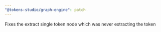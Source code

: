 ```yaml
---
"@tokens-studio/graph-engine": patch
---
```


Fixes the extract single token node which was never extracting the token

